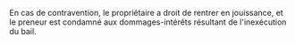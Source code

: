   
 En cas de contravention, le propriétaire a droit de rentrer en jouissance, et le preneur est condamné aux dommages-intérêts résultant de l'inexécution du bail.  

  

